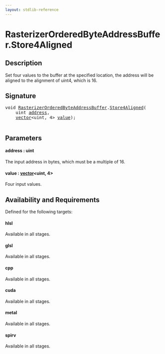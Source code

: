 ```yaml
---
layout: stdlib-reference
---
```


# RasterizerOrderedByteAddressBuffer\.Store4Aligned

## Description

Set four values to the buffer at the specified location, the address will be aligned
to the alignment of <span class='code'>uint4</span>, which is 16.



## Signature 

<pre>
<span class="code_keyword">void</span> <a href="index.html" class="code_type">RasterizerOrderedByteAddressBuffer</a>.<a href="store4aligned-06.html">Store4Aligned</a>(
    <span class="code_keyword">uint</span> <a href="store4aligned-06.html#decl-address" class="code_param">address</a>,
    <a href="../vector/index.html" class="code_type">vector</a>&lt;<span class="code_keyword">uint</span>, 4&gt; <a href="store4aligned-06.html#decl-value" class="code_param">value</a>);

</pre>

## Parameters

####  <a id="decl-address"></a>address  : uint
The input address in bytes, which must be a multiple of 16.

####  <a id="decl-value"></a>value  : [vector](../vector/index.html)\<uint, 4\>
Four input values.


## Availability and Requirements

Defined for the following targets:

#### hlsl
Available in all stages.

#### glsl
Available in all stages.

#### cpp
Available in all stages.

#### cuda
Available in all stages.

#### metal
Available in all stages.

#### spirv
Available in all stages.



